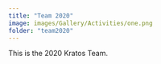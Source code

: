 ```yaml
---
title: "Team 2020"
image: images/Gallery/Activities/one.png
folder: "team2020"
---
```

This is the 2020 Kratos Team.


